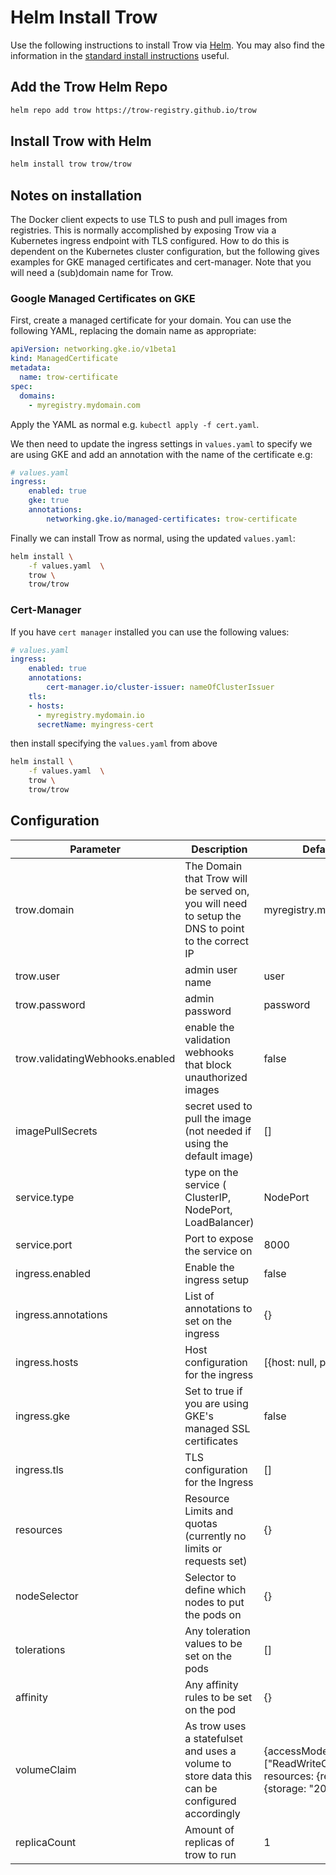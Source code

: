 # Helm Install Trow

Use the following instructions to install Trow via [Helm](https://helm.sh). You may also find the
information in the [standard install instructions](../docs/KUSTOMIZE_INSTALL.md) useful.

## Add the Trow Helm Repo

```bash
helm repo add trow https://trow-registry.github.io/trow
```

## Install Trow with Helm

```bash
helm install trow trow/trow
```
## Notes on installation

The Docker client expects to use TLS to push and pull images from registries. 
This is normally accomplished by exposing Trow via a Kubernetes ingress endpoint with TLS
configured. How to do this is dependent on the Kubernetes cluster configuration, but the following
gives examples for GKE managed certificates and cert-manager. Note that you will need a (sub)domain
name for Trow.

### Google Managed Certificates on GKE

First, create a managed certificate for your domain. You can use the following YAML, replacing
the domain name as appropriate:

```yaml
apiVersion: networking.gke.io/v1beta1
kind: ManagedCertificate
metadata:
  name: trow-certificate
spec:
  domains:
    - myregistry.mydomain.com
```

Apply the YAML as normal e.g. `kubectl apply -f cert.yaml`.

We then need to update the ingress settings in `values.yaml` to specify we are using GKE and add
an annotation with the name of the certificate e.g:

```yaml
# values.yaml
ingress:
    enabled: true
    gke: true
    annotations: 
        networking.gke.io/managed-certificates: trow-certificate
```

Finally we can install Trow as normal, using the updated `values.yaml`:

```bash
helm install \
    -f values.yaml  \
    trow \
    trow/trow
```

### Cert-Manager

If you have `cert manager` installed you can use the following values:
```yaml
# values.yaml
ingress:
    enabled: true
    annotations:
        cert-manager.io/cluster-issuer: nameOfClusterIssuer
    tls: 
    - hosts:
      - myregistry.mydomain.io
      secretName: myingress-cert
```

then install specifying the `values.yaml` from above
```bash
helm install \
    -f values.yaml  \
    trow \
    trow/trow
```

## Configuration

| Parameter                  | Description                                                                                       | Default                                                                    |
|----------------------------|---------------------------------------------------------------------------------------------------|----------------------------------------------------------------------------|
| trow.domain                | The Domain that Trow will be served on, you will need to setup the DNS to point to the correct IP | myregistry.mydomain.io                                                     |
| trow.user                  | admin user name                                                                                   | user                                                                       |
| trow.password              | admin password                                                                                    | password                                                                   |
| trow.validatingWebhooks.enabled  | enable the validation webhooks that block unauthorized images                                     | false                                                                      |
| imagePullSecrets           | secret used to pull the image (not needed if using the default image)                             | []                                                                         |
| service.type               | type on the service ( ClusterIP, NodePort, LoadBalancer)                                          | NodePort                                                                   |
| service.port               | Port to expose the service on                                                                     | 8000                                                                       |
| ingress.enabled            | Enable the ingress setup                                                                          | false                                                                      |
| ingress.annotations        | List of annotations to set on the ingress                                                         | {}                                                                         |
| ingress.hosts              | Host configuration for the ingress                                                                | [{host: null, paths: ['/']}}                                               |
| ingress.gke                | Set to true if you are using GKE's managed SSL certificates                                       | false                                                                      |
| ingress.tls                | TLS configuration for the Ingress                                                                 | []                                                                         |
| resources                  | Resource Limits and quotas (currently no limits or requests set)                                  | {}                                                                         |
| nodeSelector               | Selector to define which nodes to put the pods on                                                 | {}                                                                         |
| tolerations                | Any toleration values to be set on the pods                                                       | []                                                                         |
| affinity                   | Any affinity rules to be set on the pod                                                           | {}                                                                         |
| volumeClaim                | As trow uses a statefulset and uses a volume to store data this can be configured accordingly     | {accessModes: ["ReadWriteOnce"], resources: {requests: {storage: "20Gi"}}} |
| replicaCount               | Amount of replicas of trow to run                                                                 | 1                                                                          |
